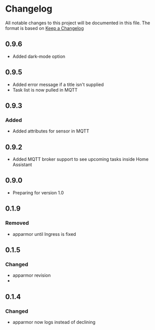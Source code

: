 # Changelog

All notable changes to this project will be documented in this file.
The format is based on [Keep a Changelog](https://keepachangelog.com/en/1.1.0/)

## 0.9.6
- Added dark-mode option

## 0.9.5
- Added error message if a title isn't supplied
- Task list is now pulled in MQTT

## 0.9.3
### Added
- Added attributes for sensor in MQTT

## 0.9.2
- Added MQTT broker support to see upcoming tasks inside Home Assistant

## 0.9.0
- Preparing for version 1.0

## 0.1.9
### Removed
- apparmor until Ingress is fixed

## 0.1.5
### Changed
- apparmor revision
- 
## 0.1.4
### Changed
- apparmor now logs instead of declining
